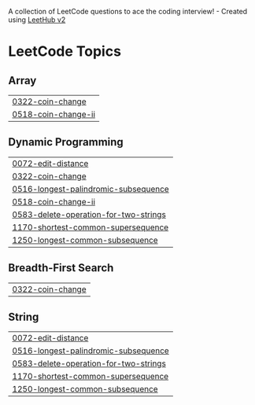 A collection of LeetCode questions to ace the coding interview! - Created using [LeetHub v2](https://github.com/arunbhardwaj/LeetHub-2.0)
<!---LeetCode Topics Start-->
# LeetCode Topics
## Array
|  |
| ------- |
| [0322-coin-change](https://github.com/ankux/LeetCode-Solutions/tree/master/0322-coin-change) |
| [0518-coin-change-ii](https://github.com/ankux/LeetCode-Solutions/tree/master/0518-coin-change-ii) |
## Dynamic Programming
|  |
| ------- |
| [0072-edit-distance](https://github.com/ankux/LeetCode-Solutions/tree/master/0072-edit-distance) |
| [0322-coin-change](https://github.com/ankux/LeetCode-Solutions/tree/master/0322-coin-change) |
| [0516-longest-palindromic-subsequence](https://github.com/ankux/LeetCode-Solutions/tree/master/0516-longest-palindromic-subsequence) |
| [0518-coin-change-ii](https://github.com/ankux/LeetCode-Solutions/tree/master/0518-coin-change-ii) |
| [0583-delete-operation-for-two-strings](https://github.com/ankux/LeetCode-Solutions/tree/master/0583-delete-operation-for-two-strings) |
| [1170-shortest-common-supersequence](https://github.com/ankux/LeetCode-Solutions/tree/master/1170-shortest-common-supersequence) |
| [1250-longest-common-subsequence](https://github.com/ankux/LeetCode-Solutions/tree/master/1250-longest-common-subsequence) |
## Breadth-First Search
|  |
| ------- |
| [0322-coin-change](https://github.com/ankux/LeetCode-Solutions/tree/master/0322-coin-change) |
## String
|  |
| ------- |
| [0072-edit-distance](https://github.com/ankux/LeetCode-Solutions/tree/master/0072-edit-distance) |
| [0516-longest-palindromic-subsequence](https://github.com/ankux/LeetCode-Solutions/tree/master/0516-longest-palindromic-subsequence) |
| [0583-delete-operation-for-two-strings](https://github.com/ankux/LeetCode-Solutions/tree/master/0583-delete-operation-for-two-strings) |
| [1170-shortest-common-supersequence](https://github.com/ankux/LeetCode-Solutions/tree/master/1170-shortest-common-supersequence) |
| [1250-longest-common-subsequence](https://github.com/ankux/LeetCode-Solutions/tree/master/1250-longest-common-subsequence) |
<!---LeetCode Topics End-->